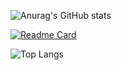 ![Anurag's GitHub stats](https://github-readme-stats.vercel.app/api?username=XRAZERGAMERX&show=reviews,discussions_started,discussions_answered,prs_merged,prs_merged_percentage)

[![Readme Card](https://github-readme-stats.vercel.app/api/pin/?username=XRAZERGAMERX&repo=Roblox-Scripts)](https://github.com/XRAZERGAMERX/Roblox-Scripts)

![Top Langs](https://github-readme-stats.vercel.app/api/top-langs/?username=XRAZERGAMERX&langs_count=8)
